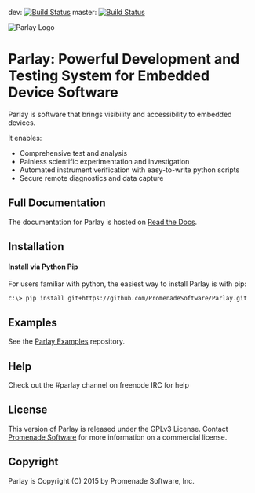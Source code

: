dev: [![Build Status](https://travis-ci.org/PromenadeSoftware/Parlay.svg?branch=dev)](https://travis-ci.org/PromenadeSoftware/Parlay)
master: [![Build Status](https://travis-ci.org/PromenadeSoftware/Parlay.svg?branch=master)](https://travis-ci.org/PromenadeSoftware/Parlay)

![Parlay Logo](http://uploads.webflow.com/557d0c4ae62c1b7951b5d7ce/569ed5185e991d8d3ac4c5a3_Parlay%20logo.png)

# Parlay: Powerful Development and Testing System for Embedded Device Software

Parlay is software that brings visibility and accessibility to embedded devices. 

It enables:
* Comprehensive test and analysis
* Painless scientific experimentation and investigation
* Automated instrument verification with easy-to-write python scripts
* Secure remote diagnostics and data capture


## Full Documentation

The documentation for Parlay is hosted on [Read the Docs](http://parlay.readthedocs.org). 

## Installation

#### Install via Python Pip

For users familiar with python, the easiest way to install Parlay is with pip:
```
c:\> pip install git+https://github.com/PromenadeSoftware/Parlay.git
```

## Examples

See the [Parlay Examples](https://github.com/PromenadeSoftware/ParlayExamples) repository. 

## Help

Check out the #parlay channel on freenode IRC for help

## License

This version of Parlay is released under the GPLv3 License. Contact [Promenade Software](http://promenadesoftware.com) for more information on a commercial license. 

## Copyright

Parlay is Copyright (C) 2015 by Promenade Software, Inc.
